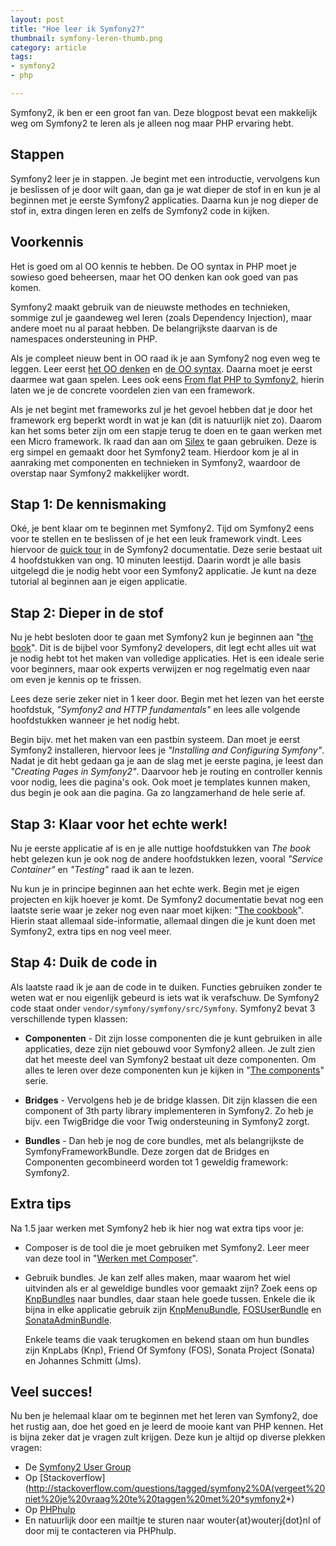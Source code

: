 ```yaml
---
layout: post
title: "Hoe leer ik Symfony2?"
thumbnail: symfony-leren-thumb.png
category: article
tags:
- symfony2
- php

---
```

Symfony2, ik ben er een groot fan van. Deze blogpost bevat een makkelijk weg
om Symfony2 te leren als je alleen nog maar PHP ervaring hebt.

## Stappen

Symfony2 leer je in stappen. Je begint met een introductie, vervolgens kun je
beslissen of je door wilt gaan, dan ga je wat dieper de stof in en kun je al
beginnen met je eerste Symfony2 applicaties. Daarna kun je nog dieper de stof
in, extra dingen leren en zelfs de Symfony2 code in kijken.

## Voorkennis

Het is goed om al OO kennis te hebben. De OO syntax in PHP moet je sowieso goed
beheersen, maar het OO denken kan ook goed van pas komen.

Symfony2 maakt gebruik van de nieuwste methodes en technieken, sommige zul je
gaandeweg wel leren (zoals Dependency Injection), maar andere moet nu al paraat
hebben. De belangrijkste daarvan is de namespaces ondersteuning in PHP.

Als je compleet nieuw bent in OO raad ik je aan Symfony2 nog even weg te
leggen. Leer eerst [het OO denken](http://wouterj.nl/serie/orienteer-je-in-objecten/)
en [de OO syntax](http://phptuts.nl/view/45/). Daarna moet je eerst daarmee wat
gaan spelen. Lees ook eens
[From flat PHP to Symfony2](http://symfony.com/doc/2.0/book/from_flat_php_to_symfony2.html),
hierin laten we je de concrete voordelen zien van een framework.

Als je net begint met frameworks zul je het gevoel hebben dat je door het
framework erg beperkt wordt in wat je kan (dit is natuurlijk niet zo). Daarom
kan het soms beter zijn om een stapje terug te doen en te gaan werken met een
Micro framework. Ik raad dan aan om [Silex](http://silex.sensiolabs.org) te
gaan gebruiken. Deze is erg simpel en gemaakt door het Symfony2 team. Hierdoor
kom je al in aanraking met componenten en technieken in Symfony2, waardoor de
overstap naar Symfony2 makkelijker wordt.

## Stap 1: De kennismaking

Oké, je bent klaar om te beginnen met Symfony2. Tijd om Symfony2 eens voor te
stellen en te beslissen of je het een leuk framework vindt. Lees hiervoor de
[quick tour](http://symfony.com/doc/current/quick_tour/) in de Symfony2
documentatie.  Deze serie bestaat uit 4 hoofdstukken van ong. 10 minuten
leestijd. Daarin wordt je alle basis uitgelegd die je nodig hebt voor een
Symfony2 applicatie.  Je kunt na deze tutorial al beginnen aan je eigen
applicatie.

## Stap 2: Dieper in de stof

Nu je hebt besloten door te gaan met Symfony2 kun je beginnen aan
"[the book](http://symfony.com/doc/current/book/)". Dit is de bijbel voor
Symfony2 developers, dit legt echt alles uit wat je nodig hebt tot het maken
van volledige applicaties. Het is een ideale serie voor beginners, maar ook
experts verwijzen er nog regelmatig even naar om even je kennis op te frissen.

Lees deze serie zeker niet in 1 keer door. Begin met het lezen van het eerste
hoofdstuk, *"Symfony2 and HTTP fundamentals"* en lees alle volgende
hoofdstukken wanneer je het nodig hebt.

Begin bijv. met het maken van een pastbin systeem. Dan moet je eerst Symfony2
installeren, hiervoor lees je *"Installing and Configuring Symfony"*.
Nadat je dit hebt gedaan ga je aan de slag met je eerste pagina, je leest dan
*"Creating Pages in Symfony2"*. Daarvoor heb je routing en controller
kennis voor nodig, lees die pagina's ook. Ook moet je templates kunnen maken,
dus begin je ook aan die pagina. Ga zo langzamerhand de hele serie af.

## Stap 3: Klaar voor het echte werk!

Nu je eerste applicatie af is en je alle nuttige hoofdstukken van *The book*
hebt gelezen kun je ook nog de andere hoofdstukken lezen, vooral *"Service
Container"* en *"Testing"* raad ik aan te lezen.

Nu kun je in principe beginnen aan het echte werk. Begin met je eigen projecten
en kijk hoever je komt. De Symfony2 documentatie bevat nog een laatste serie
waar je zeker nog even naar moet kijken:
"[The cookbook](http://symfony.com/doc/current/cookbook/)". Hierin staat
allemaal side-informatie, allemaal dingen die je kunt doen met Symfony2, extra
tips en nog veel meer.

## Stap 4: Duik de code in

Als laatste raad ik je aan de code in te duiken. Functies gebruiken zonder te
weten wat er nou eigenlijk gebeurd is iets wat ik verafschuw. De Symfony2 code
staat onder `vendor/symfony/symfony/src/Symfony`. Symfony2 bevat 3
verschillende typen klassen:


 - **Componenten** - Dit zijn losse componenten die je kunt gebruiken in alle
   applicaties, deze zijn niet gebouwd voor Symfony2 alleen. Je zult zien dat het
   meeste deel van Symfony2 bestaat uit deze componenten. Om alles te leren over
   deze componenten kun je kijken in
   "[The components](http://symfony.com/doc/current/components/)" serie.

 - **Bridges** - Vervolgens heb je de bridge klassen. Dit zijn klassen die een
   component of 3th party library implementeren in Symfony2. Zo heb je bijv. een
   TwigBridge die voor Twig ondersteuning in Symfony2 zorgt.

 - **Bundles** - Dan heb je nog de core bundles, met als belangrijkste de
   SymfonyFrameworkBundle. Deze zorgen dat de Bridges en Componenten gecombineerd
   worden tot 1 geweldig framework: Symfony2.

## Extra tips

Na 1.5 jaar werken met Symfony2 heb ik hier nog wat extra tips voor je:

 - Composer is de tool die je moet gebruiken met Symfony2. Leer meer van deze
   tool in "[Werken met Composer](http://wouterj.nl/php/werken-met-composer/509/)".

 - Gebruik bundles. Je kan zelf alles maken, maar waarom het wiel uitvinden als
   er al geweldige bundles voor gemaakt zijn? Zoek eens op
   [KnpBundles](http://knpbundles.com/) naar bundles, daar staan hele goede
   tussen.
   Enkele die ik bijna in elke applicatie gebruik zijn
   [KnpMenuBundle](http://knpbundles.com/KnpLabs/KnpMenuBundle),
   [FOSUserBundle](http://knpbundles.com/FriendsOfSymfony/FOSUserBundle) en
   [SonataAdminBundle](http://knpbundles.com/sonata-project/SonataAdminBundle).

   Enkele teams die vaak terugkomen en bekend staan om hun bundles zijn KnpLabs
   (Knp), Friend Of Symfony (FOS), Sonata Project (Sonata) en Johannes Schmitt
   (Jms).

## Veel succes!

Nu ben je helemaal klaar om te beginnen met het leren van Symfony2, doe het
rustig aan, doe het goed en je leerd de mooie kant van PHP kennen. Het is bijna
zeker dat je vragen zult krijgen. Deze kun je altijd op diverse plekken vragen:

 - De [Symfony2 User Group](https://groups.google.com/forum/?fromgroups=#!forum/symfony2)
 - Op [Stackoverflow](http://stackoverflow.com/questions/tagged/symfony2%0A(vergeet%20niet%20je%20vraag%20te%20taggen%20met%20*symfony2*)
 - Op [PHPhulp](http://phphulp.nl/)
 - En natuurlijk door een mailtje te sturen naar wouter{at}wouterj{dot}nl of
   door mij te contacteren via PHPhulp.
